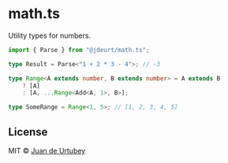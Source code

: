 # math.ts

Utility types for numbers.

```ts
import { Parse } from "@jdeurt/math.ts";

type Result = Parse<"1 + 2 * 3 - 4">; // -3

type Range<A extends number, B extends number> = A extends B
    ? [A]
    : [A, ...Range<Add<A, 1>, B>];

type SomeRange = Range<1, 5>; // [1, 2, 3, 4, 5]
```

## License

MIT © [Juan de Urtubey](https://jdeurt.xyz)

